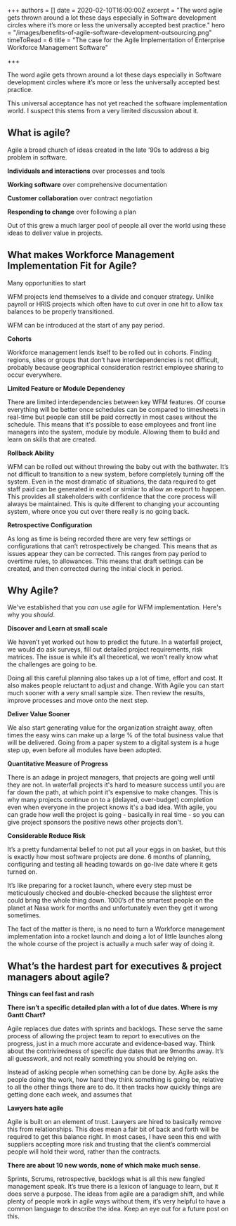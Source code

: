+++
authors = []
date = 2020-02-10T16:00:00Z
excerpt = "The word agile gets thrown around a lot these days especially in Software development circles where it’s more or less the universally accepted best practice."
hero = "/images/benefits-of-agile-software-development-outsourcing.png"
timeToRead = 6
title = "The case for the Agile Implementation of Enterprise Workforce Management Software"

+++

The word agile gets thrown around a lot these days especially in Software development circles where it’s more or less the universally accepted best practice.

This universal acceptance has not yet reached the software implementation world. I suspect this stems from a very limited discussion about it.

## What is agile?

Agile a broad church of ideas created in the late ’90s to address a big problem in software.

**Individuals and interactions** over processes and tools

**Working software** over comprehensive documentation

**Customer collaboration** over contract negotiation

**Responding to change** over following a plan

  
Out of this grew a much larger pool of people all over the world using these ideas to deliver value in projects.

## What makes Workforce Management Implementation Fit for Agile?

Many opportunities to start

WFM projects lend themselves to a divide and conquer strategy. Unlike payroll or HRIS projects which often have to cut over in one hit to allow tax balances to be properly transitioned.

WFM can be introduced at the start of any pay period.

**Cohorts**

Workforce management lends itself to be rolled out in cohorts. Finding regions, sites or groups that don’t have interdependencies is not difficult, probably because geographical consideration restrict employee sharing to occur everywhere.

**Limited Feature or Module Dependency**

There are limited interdependencies between key WFM features. Of course everything will be better once schedules can be compared to timesheets in real-time but people can still be paid correctly in most cases without the schedule. This means that it's possible to ease employees and front line managers into the system, module by module. Allowing them to build and learn on skills that are created.

**Rollback Ability**

WFM can be rolled out without throwing the baby out with the bathwater. It’s not difficult to transition to a new system, before completely turning off the system. Even in the most dramatic of situations, the data required to get staff paid can be generated in excel or similar to allow an export to happen. This provides all stakeholders with confidence that the core process will always be maintained. This is quite different to changing your accounting system, where once you cut over there really is no going back.

**Retrospective Configuration**

As long as time is being recorded there are very few settings or configurations that can’t retrospectively be changed. This means that as issues appear they can be corrected. This ranges from pay period to overtime rules, to allowances. This means that draft settings can be created, and then corrected during the initial clock in period.

## Why Agile?

We've established that you _can_ use agile for WFM implementation. Here's why you _should_.

**Discover and Learn at small scale**

We haven’t yet worked out how to predict the future. In a waterfall project, we would do ask surveys, fill out detailed project requirements, risk matrices. The issue is while it’s all theoretical, we won’t really know what the challenges are going to be.

Doing all this careful planning also takes up a lot of time, effort and cost. It also makes people reluctant to adjust and change. With Agile you can start much sooner with a very small sample size. Then review the results, improve processes and move onto the next step.

**Deliver Value Sooner**

We also start generating value for the organization straight away, often times the easy wins can make up a large % of the total business value that will be delivered. Going from a paper system to a digital system is a huge step up, even before all modules have been adopted.

**Quantitative Measure of Progress**

There is an adage in project managers, that projects are going well until they are not. In waterfall projects it's hard to measure success until you are far down the path, at which point it's expensive to make changes. This is why many projects continue on to a (delayed, over-budget) completion even when everyone in the project knows it's a bad idea. With agile, you can grade how well the project is going - basically in real time - so you can give project sponsors the positive news other projects don't.

**Considerable Reduce Risk**

It’s a pretty fundamental belief to not put all your eggs in on basket, but this is exactly how most software projects are done. 6 months of planning, configuring and testing all heading towards on go-live date where it gets turned on.

It’s like preparing for a rocket launch, where every step must be meticulously checked and double-checked because the slightest error could bring the whole thing down. 1000’s of the smartest people on the planet at Nasa work for months and unfortunately even they get it wrong sometimes.

The fact of the matter is there, is no need to turn a Workforce management implementation into a rocket launch and doing a lot of little launches along the whole course of the project is actually a much safer way of doing it.

## What’s the hardest part for executives & project managers about agile?

**Things can feel fast and rash**

  
**There isn’t a specific detailed plan with a lot of due dates. Where is my Gantt Chart?**

Agile replaces due dates with sprints and backlogs. These serve the same process of allowing the project team to report to executives on the progress, just in a much more accurate and evidence-based way. Think about the contriviredness of specific due dates that are 9months away. It’s all guesswork, and not really something you should be relying on.

Instead of asking people when something can be done by. Agile asks the people doing the work, how hard they think something is going be, relative to all the other things there are to do. It then tracks how quickly things are getting done each week, and assumes that

**Lawyers hate agile**

Agile is built on an element of trust. Lawyers are hired to basically remove this from relationships. This does mean a fair bit of back and forth will be required to get this balance right. In most cases, I have seen this end with suppliers accepting more risk and trusting that the client’s commercial people will hold their word, rather than the contracts.

**There are about 10 new words, none of which make much sense.**

Sprints, Scrums, retrospective, backlogs what is all this new fangled management speak. It’s true there is a lexicon of language to learn, but it does serve a purpose. The ideas from agile are a paradigm shift, and while plenty of people work in agile ways without them, it’s very helpful to have a common language to describe the idea. Keep an eye out for a future post on this.